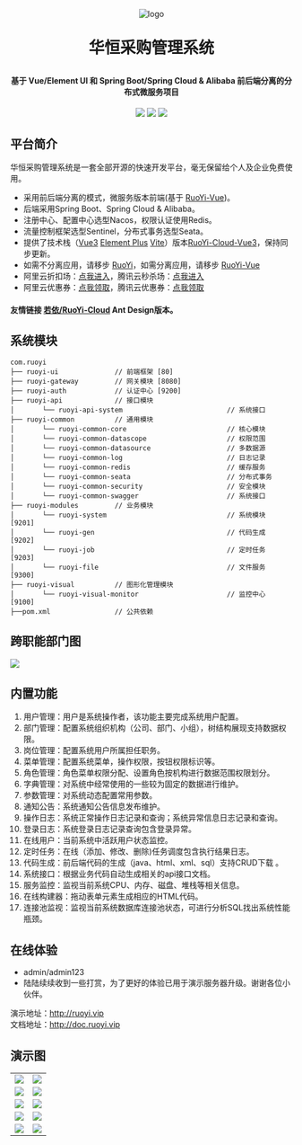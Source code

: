 <p align="center">
	<img alt="logo" src="https://gitee.com/A826HHX/HuaHeng-SRM/raw/master/ruoyi-ui/src/assets/logo/logo.png">
</p>
<h1 align="center" style="margin: 30px 0 30px; font-weight: bold;">华恒采购管理系统</h1>
<h4 align="center">基于 Vue/Element UI 和 Spring Boot/Spring Cloud & Alibaba 前后端分离的分布式微服务项目</h4>
<p align="center">
	<a href="https://gitee.com/y_project/RuoYi-Cloud/stargazers"><img src="https://gitee.com/y_project/RuoYi-Cloud/badge/star.svg?theme=dark"></a>
	<a href="https://gitee.com/y_project/RuoYi-Cloud"><img src="https://img.shields.io/badge/RuoYi-v3.6.3-brightgreen.svg"></a>
	<a href="https://gitee.com/y_project/RuoYi-Cloud/blob/master/LICENSE"><img src="https://img.shields.io/github/license/mashape/apistatus.svg"></a>
</p>

## 平台简介
华恒采购管理系统是一套全部开源的快速开发平台，毫无保留给个人及企业免费使用。

* 采用前后端分离的模式，微服务版本前端(基于 [RuoYi-Vue](https://gitee.com/y_project/RuoYi-Vue))。
* 后端采用Spring Boot、Spring Cloud & Alibaba。
* 注册中心、配置中心选型Nacos，权限认证使用Redis。
* 流量控制框架选型Sentinel，分布式事务选型Seata。
* 提供了技术栈（[Vue3](https://v3.cn.vuejs.org) [Element Plus](https://element-plus.org/zh-CN) [Vite](https://cn.vitejs.dev)）版本[RuoYi-Cloud-Vue3](https://github.com/yangzongzhuan/RuoYi-Cloud-Vue3)，保持同步更新。
* 如需不分离应用，请移步 [RuoYi](https://gitee.com/y_project/RuoYi)，如需分离应用，请移步 [RuoYi-Vue](https://gitee.com/y_project/RuoYi-Vue)
* 阿里云折扣场：[点我进入](http://aly.ruoyi.vip)，腾讯云秒杀场：[点我进入](http://txy.ruoyi.vip)&nbsp;&nbsp;
* 阿里云优惠券：[点我领取](https://www.aliyun.com/minisite/goods?userCode=brki8iof&share_source=copy_link)，腾讯云优惠券：[点我领取](https://cloud.tencent.com/redirect.php?redirect=1025&cps_key=198c8df2ed259157187173bc7f4f32fd&from=console)&nbsp;&nbsp;

#### 友情链接 [若依/RuoYi-Cloud](https://gitee.com/zhangmrit/ruoyi-cloud) Ant Design版本。

## 系统模块

~~~
com.ruoyi     
├── ruoyi-ui              // 前端框架 [80]
├── ruoyi-gateway         // 网关模块 [8080]
├── ruoyi-auth            // 认证中心 [9200]
├── ruoyi-api             // 接口模块
│       └── ruoyi-api-system                          // 系统接口
├── ruoyi-common          // 通用模块
│       └── ruoyi-common-core                         // 核心模块
│       └── ruoyi-common-datascope                    // 权限范围
│       └── ruoyi-common-datasource                   // 多数据源
│       └── ruoyi-common-log                          // 日志记录
│       └── ruoyi-common-redis                        // 缓存服务
│       └── ruoyi-common-seata                        // 分布式事务
│       └── ruoyi-common-security                     // 安全模块
│       └── ruoyi-common-swagger                      // 系统接口
├── ruoyi-modules         // 业务模块
│       └── ruoyi-system                              // 系统模块 [9201]
│       └── ruoyi-gen                                 // 代码生成 [9202]
│       └── ruoyi-job                                 // 定时任务 [9203]
│       └── ruoyi-file                                // 文件服务 [9300]
├── ruoyi-visual          // 图形化管理模块
│       └── ruoyi-visual-monitor                      // 监控中心 [9100]
├──pom.xml                // 公共依赖
~~~

## 跨职能部门图

<img src="https://gitee.com/A826HHX/HuaHeng-SRM/raw/master/ruoyi-ui/src/assets/images/_C%60CH%608M(Z$QBH$U%60%5BP(%7DK8.png"/>

## 内置功能

1.  用户管理：用户是系统操作者，该功能主要完成系统用户配置。
2.  部门管理：配置系统组织机构（公司、部门、小组），树结构展现支持数据权限。
3.  岗位管理：配置系统用户所属担任职务。
4.  菜单管理：配置系统菜单，操作权限，按钮权限标识等。
5.  角色管理：角色菜单权限分配、设置角色按机构进行数据范围权限划分。
6.  字典管理：对系统中经常使用的一些较为固定的数据进行维护。
7.  参数管理：对系统动态配置常用参数。
8.  通知公告：系统通知公告信息发布维护。
9.  操作日志：系统正常操作日志记录和查询；系统异常信息日志记录和查询。
10. 登录日志：系统登录日志记录查询包含登录异常。
11. 在线用户：当前系统中活跃用户状态监控。
12. 定时任务：在线（添加、修改、删除)任务调度包含执行结果日志。
13. 代码生成：前后端代码的生成（java、html、xml、sql）支持CRUD下载 。
14. 系统接口：根据业务代码自动生成相关的api接口文档。
15. 服务监控：监视当前系统CPU、内存、磁盘、堆栈等相关信息。
16. 在线构建器：拖动表单元素生成相应的HTML代码。
17. 连接池监视：监视当前系统数据库连接池状态，可进行分析SQL找出系统性能瓶颈。

## 在线体验

- admin/admin123  
- 陆陆续续收到一些打赏，为了更好的体验已用于演示服务器升级。谢谢各位小伙伴。

演示地址：http://ruoyi.vip  
文档地址：http://doc.ruoyi.vip

## 演示图

<table>
  <tr>
        <td><img src="https://gitee.com/A826HHX/HuaHeng-SRM/raw/master/ruoyi-ui/src/assets/images/login.png"/></td>
        <td><img src="https://gitee.com/A826HHX/HuaHeng-SRM/raw/master/ruoyi-ui/src/assets/images/performance.png"/></td>
    </tr>
    <tr>
        <td><img src="https://gitee.com/A826HHX/HuaHeng-SRM/raw/master/ruoyi-ui/src/assets/images/index.png"/></td>
        <td><img src="https://gitee.com/A826HHX/HuaHeng-SRM/raw/master/ruoyi-ui/src/assets/images/material.png"/></td>
    </tr>
    <tr>
        <td><img src="https://gitee.com/A826HHX/HuaHeng-SRM/raw/master/ruoyi-ui/src/assets/images/materialRequirement.png"/></td>
        <td><img src="https://gitee.com/A826HHX/HuaHeng-SRM/raw/master/ruoyi-ui/src/assets/images/orderManager.png"/></td>
    </tr>
    <tr>
        <td><img src="https://gitee.com/A826HHX/HuaHeng-SRM/raw/master/ruoyi-ui/src/assets/images/procurementTasks.png"/></td>
        <td><img src="https://gitee.com/A826HHX/HuaHeng-SRM/raw/master/ruoyi-ui/src/assets/images/requirementAnalysis.png"/></td>
    </tr>
	<tr>
        <td><img src="https://gitee.com/A826HHX/HuaHeng-SRM/raw/master/ruoyi-ui/src/assets/images/supplier.png"/></td>
        <td><img src="https://gitee.com/A826HHX/HuaHeng-SRM/raw/master/ruoyi-ui/src/assets/images/supplierInfo.png"/></td>
    </tr>	 
</table>


